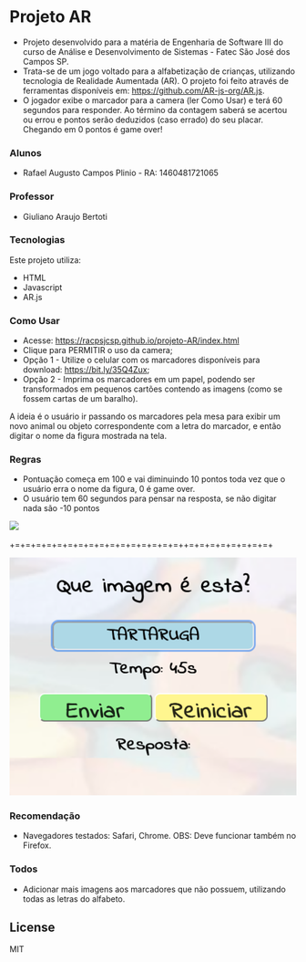 # Projeto AR
- Projeto desenvolvido para a matéria de Engenharia de Software III do curso de Análise e Desenvolvimento de Sistemas - Fatec São José dos Campos SP.
- Trata-se de um jogo voltado para a alfabetização de crianças, utilizando tecnologia de Realidade Aumentada (AR).
O projeto foi feito através de ferramentas disponíveis em: https://github.com/AR-js-org/AR.js.
- O jogador exibe o marcador para a camera (ler Como Usar) e terá 60 segundos para responder. Ao término da contagem saberá se acertou ou errou e pontos serão deduzidos (caso errado) do seu placar. Chegando em 0 pontos é game over!
### Alunos
- Rafael Augusto Campos Plinio - RA: 1460481721065 

### Professor
- Giuliano Araujo Bertoti

### Tecnologias
Este projeto utiliza:
* HTML
* Javascript
* AR.js

### Como Usar

- Acesse: https://racpsjcsp.github.io/projeto-AR/index.html
- Clique para PERMITIR o uso da camera;
- Opção 1 - Utilize o celular com os marcadores disponíveis para download: https://bit.ly/35Q4Zux;
- Opção 2 - Imprima os marcadores em um papel, podendo ser transformados em pequenos cartões contendo as imagens (como se fossem cartas de um baralho).

A ideia é o usuário ir passando os marcadores pela mesa para exibir um novo animal ou objeto correspondente com a letra do marcador, e então digitar o nome da figura mostrada na tela.

### Regras

- Pontuação começa em 100 e vai diminuindo 10 pontos toda vez que o usuário erra o nome da figura, 0 é game over.
- O usuário tem 60 segundos para pensar na resposta, se não digitar nada são -10 pontos

![](demo.gif)

+=+=+=+=+=+=+=+=+=+=+=+=+=+=+=+=++=+=+=+=+=+=+=+=+

![Alt text](interface.png?raw=true "interface")

### Recomendação
- Navegadores testados: Safari, Chrome.
OBS: Deve funcionar também no Firefox.

### Todos

 - Adicionar mais imagens aos marcadores que não possuem, utilizando todas as letras do alfabeto.

License
----
MIT
